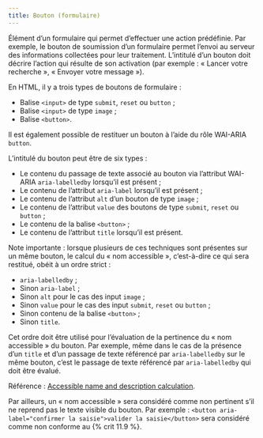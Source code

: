 ```yaml
---
title: Bouton (formulaire)
---
```


Élément d’un formulaire qui permet d’effectuer une action prédéfinie. Par exemple, le bouton de soumission d’un formulaire permet l’envoi au serveur des informations collectées pour leur traitement. L’intitulé d’un bouton doit décrire l’action qui résulte de son activation (par exemple : « Lancer votre recherche », « Envoyer votre message »).

En HTML, il y a trois types de boutons de formulaire :

- Balise `<input>` de type `submit`, `reset` ou `button` ;
- Balise `<input>` de type `image` ;
- Balise `<button>`.

Il est également possible de restituer un bouton à l’aide du rôle WAI-ARIA `button`.

L’intitulé du bouton peut être de six types :

- Le contenu du passage de texte associé au bouton via l’attribut WAI-ARIA `aria-labelledby` lorsqu’il est présent ;
- Le contenu de l’attribut `aria-label` lorsqu’il est présent ;
- Le contenu de l’attribut `alt` d’un bouton de type `image` ;
- Le contenu de l’attribut `value` des boutons de type `submit`, `reset` ou `button` ;
- Le contenu de la balise `<button>` ;
- Le contenu de l’attribut `title` lorsqu’il est présent.

Note importante : lorsque plusieurs de ces techniques sont présentes sur un même bouton, le calcul du « nom accessible », c’est-à-dire ce qui sera restitué, obéit à un ordre strict :

- `aria-labelledby` ;
- Sinon `aria-label` ;
- Sinon `alt` pour le cas des <span lang="en">input</span> `image` ;
- Sinon `value` pour le cas des <span lang="en">input</span> `submit`, `reset` ou `button` ;
- Sinon contenu de la balise `<button>` ;
- Sinon `title`.

Cet ordre doit être utilisé pour l’évaluation de la pertinence du « nom accessible » du bouton. Par exemple, même dans le cas de la présence d’un `title` et d’un passage de texte référencé par `aria-labelledby` sur le même bouton, c’est le passage de texte référencé par `aria-labelledby` qui doit être évalué.

Référence : <span lang="en">[Accessible name and description calculation](https://www.w3.org/TR/html-aam-1.0/#accessible-name-and-description-computation)</span>.

Par ailleurs, un « nom accessible » sera considéré comme non pertinent s’il ne reprend pas le texte visible du bouton. Par exemple : `<button aria-label="confirmer la saisie">valider la saisie</button>` sera considéré comme non conforme au {% crit 11.9 %}.
